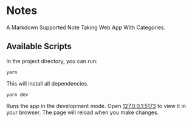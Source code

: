 # Notes
A Markdown Supported Note Taking Web App With Categories.

## Available Scripts

In the project directory, you can run:

```
yarn
```
This will install all dependencies.

```
yarn dev
```

Runs the app in the development mode. Open [127.0.0.1:5173](http://127.0.0.1:5173) to view it in your browser. The page will reload when you make changes.
